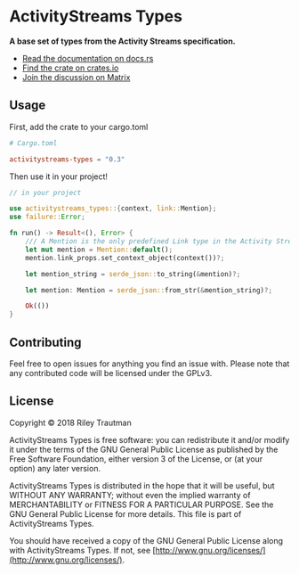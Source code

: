 # ActivityStreams Types
__A base set of types from the Activity Streams specification.__

- [Read the documentation on docs.rs](https://docs.rs/activitystreams-types)
- [Find the crate on crates.io](https://crates.io/crates/activitystreams-types)
- [Join the discussion on Matrix](https://matrix.to/#/!fAEcHyTUdAaKCzIKCt:asonix.dog?via=asonix.dog)

## Usage
First, add the crate to your cargo.toml
```toml
# Cargo.toml

activitystreams-types = "0.3"
```

Then use it in your project!
```rust
// in your project

use activitystreams_types::{context, link::Mention};
use failure::Error;

fn run() -> Result<(), Error> {
    /// A Mention is the only predefined Link type in the Activity Streams spec
    let mut mention = Mention::default();
    mention.link_props.set_context_object(context())?;

    let mention_string = serde_json::to_string(&mention)?;

    let mention: Mention = serde_json::from_str(&mention_string)?;

    Ok(())
}
```

## Contributing
Feel free to open issues for anything you find an issue with. Please note that any contributed code will be licensed under the GPLv3.

## License

Copyright © 2018 Riley Trautman

ActivityStreams Types is free software: you can redistribute it and/or modify it under the terms of the GNU General Public License as published by the Free Software Foundation, either version 3 of the License, or (at your option) any later version.

ActivityStreams Types is distributed in the hope that it will be useful, but WITHOUT ANY WARRANTY; without even the implied warranty of MERCHANTABILITY or FITNESS FOR A PARTICULAR PURPOSE. See the GNU General Public License for more details. This file is part of ActivityStreams Types.

You should have received a copy of the GNU General Public License along with ActivityStreams Types. If not, see [http://www.gnu.org/licenses/](http://www.gnu.org/licenses/).

